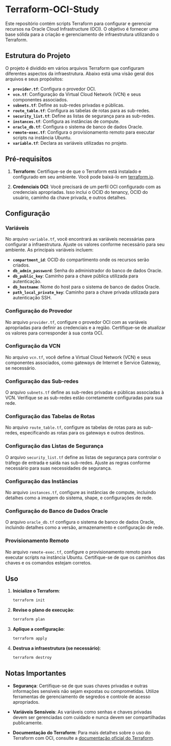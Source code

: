 # Terraform-OCI-Study

Este repositório contém scripts Terraform para configurar e gerenciar recursos na Oracle Cloud Infrastructure (OCI). O objetivo é fornecer uma base sólida para a criação e gerenciamento de infraestrutura utilizando o Terraform.

## Estrutura do Projeto

O projeto é dividido em vários arquivos Terraform que configuram diferentes aspectos da infraestrutura. Abaixo está uma visão geral dos arquivos e seus propósitos:

- **`provider.tf`**: Configura o provedor OCI.
- **`vcn.tf`**: Configuração da Virtual Cloud Network (VCN) e seus componentes associados.
- **`subnets.tf`**: Define as sub-redes privadas e públicas.
- **`route_table.tf`**: Configura as tabelas de rotas para as sub-redes.
- **`security_list.tf`**: Define as listas de segurança para as sub-redes.
- **`instances.tf`**: Configura as instâncias de compute.
- **`oracle_db.tf`**: Configura o sistema de banco de dados Oracle.
- **`remote-exec.tf`**: Configura o provisionamento remoto para executar scripts na instância Ubuntu.
- **`variable.tf`**: Declara as variáveis utilizadas no projeto.

## Pré-requisitos

1. **Terraform**: Certifique-se de que o Terraform está instalado e configurado em seu ambiente. Você pode baixá-lo em [terraform.io](https://www.terraform.io/downloads.html).

2. **Credenciais OCI**: Você precisará de um perfil OCI configurado com as credenciais apropriadas. Isso inclui o OCID do tenancy, OCID do usuário, caminho da chave privada, e outros detalhes.

## Configuração

### Variáveis

No arquivo `variable.tf`, você encontrará as variáveis necessárias para configurar a infraestrutura. Ajuste os valores conforme necessário para seu ambiente. As principais variáveis incluem:

- **`compartment_id`**: OCID do compartimento onde os recursos serão criados.
- **`db_admin_password`**: Senha do administrador do banco de dados Oracle.
- **`db_public_key`**: Caminho para a chave pública utilizada para autenticação.
- **`db_hostname`**: Nome do host para o sistema de banco de dados Oracle.
- **`path_local_private_key`**: Caminho para a chave privada utilizada para autenticação SSH.

### Configuração do Provedor

No arquivo `provider.tf`, configure o provedor OCI com as variáveis apropriadas para definir as credenciais e a região. Certifique-se de atualizar os valores para corresponder à sua conta OCI.

### Configuração da VCN

No arquivo `vcn.tf`, você define a Virtual Cloud Network (VCN) e seus componentes associados, como gateways de Internet e Service Gateway, se necessário.

### Configuração das Sub-redes

O arquivo `subnets.tf` define as sub-redes privadas e públicas associadas à VCN. Verifique se as sub-redes estão corretamente configuradas para sua rede.

### Configuração das Tabelas de Rotas

No arquivo `route_table.tf`, configure as tabelas de rotas para as sub-redes, especificando as rotas para os gateways e outros destinos.

### Configuração das Listas de Segurança

O arquivo `security_list.tf` define as listas de segurança para controlar o tráfego de entrada e saída nas sub-redes. Ajuste as regras conforme necessário para suas necessidades de segurança.

### Configuração das Instâncias

No arquivo `instances.tf`, configure as instâncias de compute, incluindo detalhes como a imagem do sistema, shape, e configurações de rede.

### Configuração do Banco de Dados Oracle

O arquivo `oracle_db.tf` configura o sistema de banco de dados Oracle, incluindo detalhes como a versão, armazenamento e configuração de rede.

### Provisionamento Remoto

No arquivo `remote-exec.tf`, configure o provisionamento remoto para executar scripts na instância Ubuntu. Certifique-se de que os caminhos das chaves e os comandos estejam corretos.

## Uso

1. **Inicialize o Terraform**:
   ```bash
   terraform init

2. **Revise o plano de execução**:
   ```bash
   terraform plan

3. **Aplique a configuração**:
   ```bash
   terraform apply

4. **Destrua a infraestrutura (se necessário)**:
   ```bash
   terraform destroy

## Notas Importantes

- **Segurança**: Certifique-se de que suas chaves privadas e outras informações sensíveis não sejam expostas ou comprometidas. Utilize ferramentas de gerenciamento de segredos e controle de acesso apropriados.

- **Variáveis Sensíveis**: As variáveis como senhas e chaves privadas devem ser gerenciadas com cuidado e nunca devem ser compartilhadas publicamente.

- **Documentação do Terraform**: Para mais detalhes sobre o uso do Terraform com OCI, consulte a [documentação oficial do Terraform](https://registry.terraform.io/providers/oracle/oci/latest/docs).
